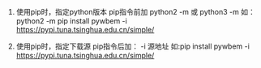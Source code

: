 1. 使用pip时，指定python版本
    pip指令前加 python2 -m 或 python3 -m
    如：python2 -m pip install pywbem -i https://pypi.tuna.tsinghua.edu.cn/simple/

2. 使用pip时，指定下载源
    pip指令后加： -i 源地址
    如:pip install pywbem -i https://pypi.tuna.tsinghua.edu.cn/simple/